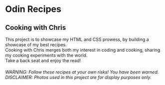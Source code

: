 # Odin Recipes
## Cooking with Chris
<p>
This project is to showcase my HTML and CSS prowess, by building a showcase of my best recipes.<br>
Cooking with Chris merges both my interest in coding and cooking, sharing my cooking
experiments with the world.<br>
Take a back seat and enjoy the read! 
</p>

<h6> WARNING: Follow these recipes at your own risks! You have been warned.<br>
DISCLAIMER: Photos used in this project are for display purposes only. </h6> 

